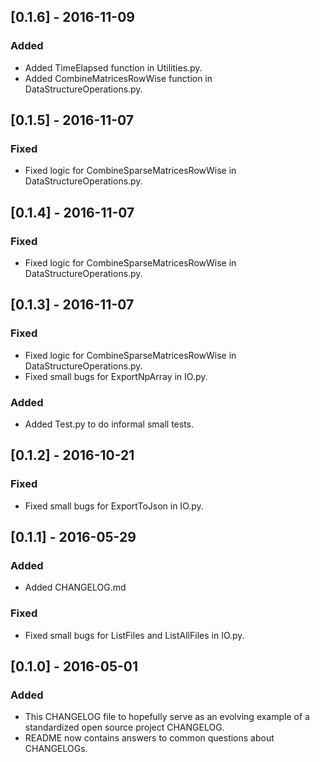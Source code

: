 ## [0.1.6] - 2016-11-09
### Added
- Added TimeElapsed function in Utilities.py.
- Added CombineMatricesRowWise function in DataStructureOperations.py.

## [0.1.5] - 2016-11-07
### Fixed
- Fixed logic for CombineSparseMatricesRowWise in DataStructureOperations.py.

## [0.1.4] - 2016-11-07
### Fixed
- Fixed logic for CombineSparseMatricesRowWise in DataStructureOperations.py.

## [0.1.3] - 2016-11-07
### Fixed
- Fixed logic for CombineSparseMatricesRowWise in DataStructureOperations.py.
- Fixed small bugs for ExportNpArray in IO.py.
### Added
- Added Test.py to do informal small tests.

## [0.1.2] - 2016-10-21
### Fixed
- Fixed small bugs for ExportToJson in IO.py.

## [0.1.1] - 2016-05-29
### Added
- Added CHANGELOG.md

### Fixed
- Fixed small bugs for ListFiles and ListAllFiles in IO.py.

## [0.1.0] - 2016-05-01
### Added
- This CHANGELOG file to hopefully serve as an evolving example of a standardized open source project CHANGELOG.
- README now contains answers to common questions about CHANGELOGs.

